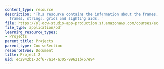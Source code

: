 ```yaml
---
content_type: resource
description: 'This resource contains the information about the frames, geometry with
  frames, strings, grids and sighting aids. '
file: https://ol-ocw-studio-app-production.s3.amazonaws.com/courses/ec-050-recreate-experiments-from-history-inform-the-future-from-the-past-galileo-january-iap-2010/ed2942b13cf67a14a30599621b767e94_MITEC_050IAP10_pro02.pdf
file_type: application/pdf
learning_resource_types:
- Projects
parent_title: Projects
parent_type: CourseSection
resourcetype: Document
title: Project 2
uid: ed2942b1-3cf6-7a14-a305-99621b767e94
---
```

